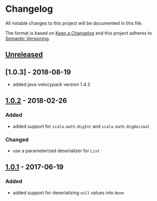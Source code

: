 # Changelog

All notable changes to this project will be documented in this file.

The format is based on [Keep a Changelog](http://keepachangelog.com/en/1.0.0/) and this project adheres to [Semantic Versioning](http://semver.org/spec/v2.0.0.html).

## [Unreleased]

## [1.0.3] - 2018-08-19

- added java-velocypack version 1.4.2

## [1.0.2] - 2018-02-26

### Added

- added support for `scala.math.BigInt` and `scala.math.BigDecimal`

### Changed

- use a parameterized deserializer for `List`

## [1.0.1] - 2017-06-19

### Added

- added support for deserializing `null` values into `None`

[unreleased]: https://github.com/arangodb/spring-data/compare/1.0.2...HEAD
[1.0.2]: https://github.com/arangodb/spring-data/compare/1.0.1...1.0.2
[1.0.1]: https://github.com/arangodb/spring-data/compare/1.0.0...1.0.1
